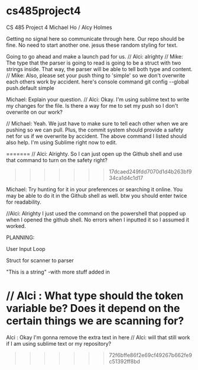 # cs485project4
CS 485 Project 4
Michael Ho / Alcy Holmes

Getting no signal here so communicate through here.  Our repo should be fine.  No need to start another one.
jesus these random styling for text.

Going to go ahead and make a launch pad for us.
// Alci: alrighty
// Mike: The type that the parser is going to read is going to be a struct with two strings inside.  That way, the parser will be able to tell both type and content.
// Mike: Also, please set your push thing to 'simple' so we don't overwrite each others work by accident.  here's console command
		git config --global push.default simple

Michael: Explain your question.
// Alci: Okay. I'm using sublime text to write my changes for the file. Is there a way for me to set my push so I don't overwrite on our work?

// Michael: Yeah.  We just have to make sure to tell each other when we are pushing so we can pull.  Plus, the commit system should provide a safety net for us if we overwrite by accident.  The above command I listed should also help.  I'm using Sublime right now to edit.



=======
// Alci: Alrighty. So I can just open up the Github shell and use that command to turn on the safety right?




>>>>>>> 17dcaed249fdd7070d1d4b263bf934ca1d4c1d17

Michael: Try hunting for it in your preferences or searching it online.  You may be able to do it in the Github shell as well.  btw you should enter twice for readability.


//Alci: Alrighty I just used the command on the powershell that popped up when I opened the github shell. No errors when I inputted it so I assumed it worked.



PLANNING:

User Input Loop

Struct for scanner to parser

"This is a string" -with more stuff added in

// Alci : What type should the token variable be? Does it depend on the certain things we are scanning for?
=======
Alci : Okay I'm gonna remove the extra text in here
// Alci: will that still work if I am using sublime text or my repository?
>>>>>>> 72f6bffe86f2e69cf49267b662fe9c51392ff8bd
